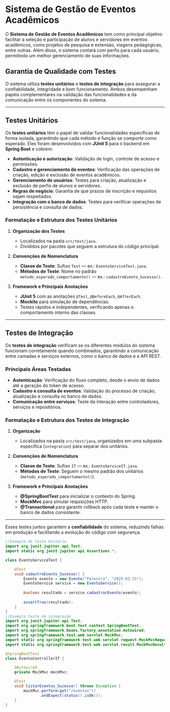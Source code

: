 # **Sistema de Gestão de Eventos Acadêmicos**  

O **Sistema de Gestão de Eventos Acadêmicos** tem como principal objetivo facilitar a seleção e participação de alunos e servidores em eventos acadêmicos, como projetos de pesquisa e extensão, viagens pedagógicas, entre outras. Além disso, o sistema contará com perfis para cada usuário, permitindo um melhor gerenciamento de suas informações.  

## **Garantia de Qualidade com Testes**  

O sistema utiliza **testes unitários** e **testes de integração** para assegurar a confiabilidade, integridade e bom funcionamento. Ambos desempenham papéis complementares na validação das funcionalidades e da comunicação entre os componentes do sistema.

---

## **Testes Unitários**  

Os **testes unitários** têm o papel de validar funcionalidades específicas de forma isolada, garantindo que cada método e função se comporte como esperado. Eles foram desenvolvidos com **JUnit 5** para o backend em **Spring Boot** e cobrem:

- **Autenticação e autorização**: Validação de login, controle de acesso e permissões.  
- **Cadastro e gerenciamento de eventos**: Verificação das operações de criação, edição e exclusão de eventos acadêmicos.  
- **Gerenciamento de usuários**: Testes para criação, atualização e exclusão de perfis de alunos e servidores.  
- **Regras de negócio**: Garantia de que prazos de inscrição e requisitos sejam respeitados.  
- **Integração com o banco de dados**: Testes para verificar operações de persistência e consulta de dados.  

### **Formatação e Estrutura dos Testes Unitários**  

1. **Organização dos Testes**  
   - Localizados na pasta `src/test/java`.  
   - Divididos por pacotes que seguem a estrutura do código principal.  

2. **Convenções de Nomenclatura**  
   - **Classe de Teste**: Sufixo `Test` — ex.: `EventoServiceTest.java`.  
   - **Métodos de Teste**: Nome no padrão `metodo_esperado_comportamento()` — ex.: `cadastroEvento_Sucesso()`.  

3. **Framework e Principais Anotações**  
   - **JUnit 5** com as anotações `@Test`, `@BeforeEach`, `@AfterEach`.  
   - **Mockito** para simulação de dependências.  
   - Testes rápidos e independentes, verificando apenas o comportamento interno das classes.

---

## **Testes de Integração**  

Os **testes de integração** verificam se os diferentes módulos do sistema funcionam corretamente quando combinados, garantindo a comunicação entre camadas e serviços externos, como o banco de dados e a API REST.

### **Principais Áreas Testadas**  
- **Autenticação**: Verificação do fluxo completo, desde o envio de dados até a geração do token de acesso.  
- **Cadastro e consulta de eventos**: Validação do processo de criação, atualização e consulta no banco de dados.  
- **Comunicação entre serviços**: Teste da interação entre controladores, serviços e repositórios.  

### **Formatação e Estrutura dos Testes de Integração**  

1. **Organização**  
   - Localizados na pasta `src/test/java`, organizados em uma subpasta específica (`integration`) para separar dos unitários.  

2. **Convenções de Nomenclatura**  
   - **Classe de Teste**: Sufixo `IT` — ex.: `EventoServiceIT.java`.  
   - **Métodos de Teste**: Seguem o mesmo padrão dos unitários (`metodo_esperado_comportamento()`).  

3. **Framework e Principais Anotações**  
   - **@SpringBootTest** para inicializar o contexto do Spring.  
   - **MockMvc** para simular requisições HTTP.  
   - **@Transactional** para garantir rollback após cada teste e manter o banco de dados consistente.  

---

Esses testes juntos garantem a **confiabilidade** do sistema, reduzindo falhas em produção e facilitando a evolução do código com segurança.

```java
//Exemplo de teste Unitario
import org.junit.jupiter.api.Test;
import static org.junit.jupiter.api.Assertions.*;

class EventoServiceTest {

    @Test
    void cadastroEvento_Sucesso() {
        Evento evento = new Evento("Palestra", "2025-03-15");
        EventoService service = new EventoService();
        
        boolean resultado = service.cadastrarEvento(evento);
        
        assertTrue(resultado);
    }
}
//Exemplo teste de integração
import org.junit.jupiter.api.Test;
import org.springframework.boot.test.context.SpringBootTest;
import org.springframework.beans.factory.annotation.Autowired;
import org.springframework.test.web.servlet.MockMvc;
import static org.springframework.test.web.servlet.request.MockMvcRequestBuilders.get;
import static org.springframework.test.web.servlet.result.MockMvcResultMatchers.status;

@SpringBootTest
class EventoControllerIT {

    @Autowired
    private MockMvc mockMvc;

    @Test
    void listarEventos_Sucesso() throws Exception {
        mockMvc.perform(get("/eventos"))
               .andExpect(status().isOk());
    }
}

  
